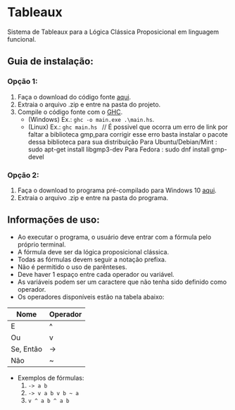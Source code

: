# Tableaux
Sistema de Tableaux para a Lógica Clássica Proposicional em linguagem funcional.

## Guia de instalação:
### Opção 1:
1. Faça o download do código fonte [aqui](https://github.com/BGallo/Tableaux/archive/refs/heads/main.zip).
2. Extraia o arquivo .zip e entre na pasta do projeto.
3. Compile o código fonte com o [GHC](https://www.haskell.org/ghc/). 
    - (Windows) Ex.:  `ghc -o main.exe .\main.hs`.
    - (Linux) Ex.: `ghc main.hs `
    // É possivel que ocorra um erro de link por faltar a biblioteca gmp,para corrigir esse erro basta instalar o pacote dessa biblioteca para sua distribuição
     Para Ubuntu/Debian/Mint : sudo apt-get install libgmp3-dev
     Para Fedora : sudo dnf install gmp-devel
### Opção 2:
1. Faça o download to programa pré-compilado para Windows 10 [aqui](https://github.com/BGallo/Tableaux/releases).
2. Extraia o arquivo .zip e entre na pasta do programa.

## Informações de uso:
- Ao executar o programa, o usuário deve entrar com a fórmula pelo próprio terminal.
- A fórmula deve ser da lógica proposicional clássica.
- Todas as fórmulas devem seguir a notação prefixa.
- Não é permitido o uso de parênteses.
- Deve haver 1 espaço entre cada operador ou variável.
- As variáveis podem ser um caractere que não tenha sido definido como operador.
- Os operadores disponíveis estão na tabela abaixo:

| Nome  | Operador |
| ------------- | ------------- |
| E  | ^  |
| Ou  | v  |
| Se, Então  | ->  |
| Não  | ~  |

- Exemplos de fórmulas:
    1. `-> a b`
    2. `-> v a b v b ~ a`
    3. `v ^ a b ^ a b`
